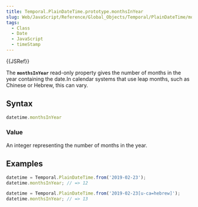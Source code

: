 ```yaml
---
title: Temporal.PlainDateTime.prototype.monthsInYear
slug: Web/JavaScript/Reference/Global_Objects/Temporal/PlainDateTime/monthsInYear
tags:
  - Class
  - Date
  - JavaScript
  - timeStamp
---
```

{{JSRef}}

The **`monthsInYear`** read-only property gives the number of months in the year
containing the date.In calendar systems that use leap months, such as Chinese or
Hebrew, this can vary.

## Syntax

```js
datetime.monthsInYear
```

### Value

An integer representing the number of months in the year.

## Examples

```js
datetime = Temporal.PlainDateTime.from('2019-02-23');
datetime.monthsInYear; // => 12

datetime = Temporal.PlainDateTime.from('2019-02-23[u-ca=hebrew]');
datetime.monthsInYear; // => 13
```
